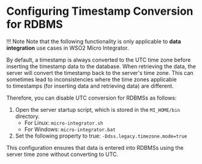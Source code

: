 # Configuring Timestamp Conversion for RDBMS

!!! Note
	Note that the following functionality is only applicable to **data integration** use cases in WSO2 Micro Integrator.

By default, a timestamp is always converted to the UTC time zone before
inserting the timestamp data to the database. When retrieving the data,
the server will convert the timestamp back to the server's time zone.
This can sometimes lead to inconsistencies where the time zones
applicable to timestamps (for inserting data and retrieving data) are
different. 

Therefore, you can disable UTC conversion for RDBMSs as follows:

1.  Open the server startup script, which is stored in the `MI_HOME/bin` directory.
    - For Linux: `micro-integrator.sh`
    - For Windows: `micro-integrator.bat`
2.  Set the following property to true: `-Ddss.legacy.timezone.mode=true`  

This configuration ensures that data is entered into RDBMSs using the server time zone without converting to UTC.

  
